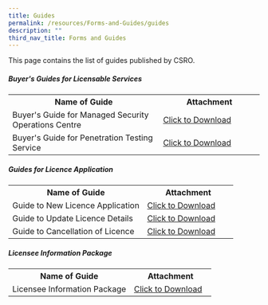 ```yaml
---
title: Guides
permalink: /resources/Forms-and-Guides/guides
description: ""
third_nav_title: Forms and Guides
---
```

This page contains the list of guides published by CSRO.

##### Buyer's Guides for Licensable Services
<table>
<tbody><tr>
	<th width="60%"><b>Name of Guide</b></th>
	<th width="40%"><b>Attachment</b></th>
</tr>
<tr>
	<td>Buyer's Guide for Managed Security Operations Centre</td>
	<td><a href="/files/Guides/Buyer's%20Guide%20for%20MSOC.pdf" download>Click to Download</a></td>
</tr>
<tr>
	<td>Buyer's Guide for Penetration Testing Service</td>
	<td><a href="/files/Guides/Buyer's%20Guide%20for%20PT.pdf" download>Click to Download</a></td>
</tr>
</tbody>
</table>


##### Guides for Licence Application
<table>
<tbody><tr>
	<th width="60%"><b>Name of Guide</b></th>
	<th width="40%"><b>Attachment</b></th>
</tr>
<tr>
	<td>Guide to New Licence Application</td>
<td><a href="/files/Guides/Guide%20to%20New%20Licence%20Application.pdf" download>Click to Download</a></td>
</tr>
<tr>
	<td>Guide to Update Licence Details</td>
<td><a href="/files/Guides/Guide%20to%20Update%20Licence%20Details.pdf" download>Click to Download</a></td>
</tr>
<tr>
	<td>Guide to Cancellation of Licence</td>
<td><a href="/files/Guides/Guide%20to%20Cancellation%20of%20Licence.pdf" download>Click to Download</a></td>
</tr>
</tbody>
</table>

##### Licensee Information Package
<table>
<tbody><tr>
	<th width="60%"><b>Name of Guide</b></th>
	<th width="40%"><b>Attachment</b></th>
</tr>
<tr>
	<td>Licensee Information Package</td>
<td><a href="/files/Guides/Licensee%20Information%20Package.pdf" download>Click to Download</a></td>
</tr>
</tbody>
</table>